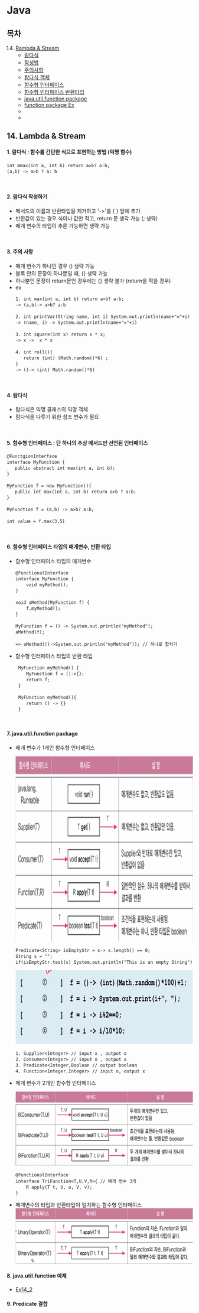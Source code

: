 # Java

## 목차

14. [Rambda & Stream](#14-lambda--stream)
    - [람다식](#1-람다식--함수를-간단한-식으로-표현하는-방법-익명-함수)
    - [작성법](#2-람다식-작성하기)
    - [주의사항](#3-주의-사항)
    - [람다식 객체](#4-람다식)
    - [함수형 인터페이스](#5-함수형-인터페이스--단-하나의-추상-메서드만-선언된-인터페이스)
    - [함수형 인터페이스 반환타입](#6-함수형-인터페이스-타입의-매개변수-반환-타입)
    - [java.util.function package](#7-javautilfunction-package)
    - [function package Ex](#8-javautilfunction-예제)
    - [](#)
    - [](#)



## 14. Lambda & Stream

#### 1. 람다식 : 함수를 간단한 식으로 표현하는 방법 (익명 함수)
```
int mmax(int a, int b) return a>b? a:b;
(a,b) -> a>b ? a: b
```

<br>

#### 2. 람다식 작성하기
 - 메서드의 이름과 반환타입을 제거하고 '->'를 { } 앞에 추가
 - 반환값이 있는 경우 식이나 값만 적고, return 문 생각 가능 (; 생략)
 - 매개 변수의 타입이 추론 가능하면 생략 가능  

<br>

#### 3. 주의 사항
 - 매개 변수가 하나인 경우 () 생략 가능
 - 블록 안의 문장이 하나뿐일 때, {} 생략 가능
 - 하나뿐인 문장이 return문인 경우에는 {} 생략 불가 (return을 적을 경우)
 - ex
   ```
   1. int max(int a, int b) return a>b? a:b;
   -> (a,b)-> a>b? a:b
   
   2. int printVar(String name, int i) System.out.println(name+"="+i)
   -> (name, i) -> System.out.println(name+"="+i)
   
   3. int square(int x) return x * x;
   -> x ->  x * x 
   
   4. int roll(){
      return (int) (Math.random()*6) ;
   } 
   -> ()-> (int) Math.random()*6)  
   ```   
   
<br>         

#### 4. 람다식
   - 람다식은 익명 클래스의 익명 객체
   - 람다식을 다루기 위한 참조 변수가 필요  

<br>
   
#### 5. 함수형 인터페이스 : 단 하나의 추상 메서드만 선언된 인터페이스
```
@FunctgionInterface
interface MyFunction {
   public abstract int max(int a, int b);
}

MyFunction f = new MyFunction(){
   public int max(int a, int b) return a>b ? a:b;
}

MyFunction f = (a,b) -> a>b? a:b;

int value = f.max(3,5)
```

<br>

#### 6. 함수형 인터페이스 타입의 매개변수, 반환 타입
   - 함수형 인터페이스 타입의 매개변수
     ```
     @FunctionalInterface
     interface MyFunction {
         void myMethod(); 
     }
     
     void aMethod(MyFunction f) {
         f.myMethod();
     }
     
     MyFunction f = () -> System.out.println("myMethod");
     aMethod(f);

     => aMethod(()->System.out.println("myMethod")); // 하나로 합치기
     ```
     
   - 함수형 인터페이스 타입의 반환 타입
     ```
      MyFunction myMethod() {
         MyFunction f = ()->{};
         return f;
      }
     
      MyFUnction myMethod(){
         return () -> {}
      }
      ```
<br>     

#### 7. java.util.function package
- 매개 변수가 1개인 함수형 인터페이스    

    <img src="img.png" width="700" height="500">

    ```
    Predicate<String> isEmptyStr = s-> s.length() == 0;
    String s = "";
    if(isEmptyStr.test(s) System.out.println("This is an empty String")
    ```
    
    <img src="img_1.png" width="500" height="200">
    
    ```
    1. Supplier<Integer> // input x , output o
    2. Consumer<Integer> // input o , output x 
    3. Predicate<Integer,Boolean // output boolean
    4. Function<Integer,Integer> // input o, output x
    ```
  
- 매개 변수가 2개인 함수형 인터페이스

    <img src="img_2.png" width="700" height="200">

    ```
    @FunctionalInterface
    interface TriFunction<T,U,V,R>{ // 매개 변수 3개
        R apply(T t, U, u, V, v);
    }
    ```
- 매개변수의 타입과 반환타입이 일치하는 함수형 인터페이스
  <img src="img_3.png" width="700" height="150">

#### 8. java.util.function 예제
- [Ex14_2](Java/src/main/java/Ex14_2.java)


#### 9. Predicate 결합
